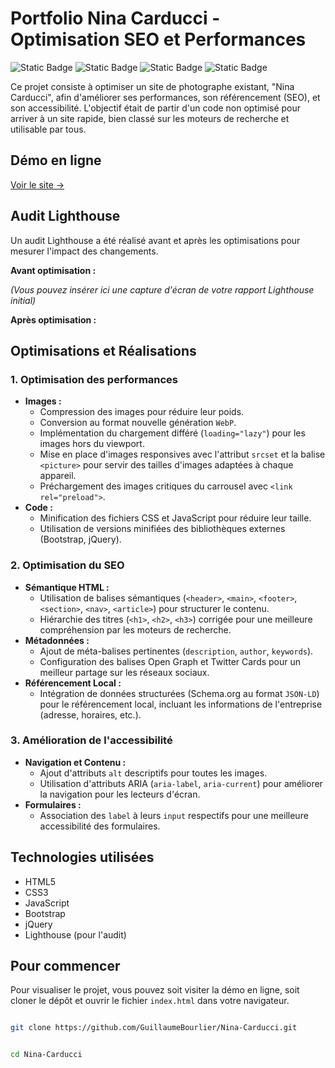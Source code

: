 # Portfolio Nina Carducci - Optimisation SEO et Performances

![Static Badge](https://img.shields.io/badge/JavaScript-F7DF1E?style=for-the-badge&logo=javascript&logoColor=black)
![Static Badge](https://img.shields.io/badge/HTML5-E34F26?style=for-the-badge&logo=html5&logoColor=white)
![Static Badge](https://img.shields.io/badge/CSS-3399FF?style=for-the-badge&logo=css3&logoColor=white)
![Static Badge](https://img.shields.io/badge/Lighthouse-F44B21?style=for-the-badge&logo=lighthouse&logoColor=white)

Ce projet consiste à optimiser un site de photographe existant, "Nina Carducci", afin d'améliorer ses performances, son référencement (SEO), et son accessibilité. L'objectif était de partir d'un code non optimisé pour arriver à un site rapide, bien classé sur les moteurs de recherche et utilisable par tous.

## Démo en ligne

[Voir le site →](https://guillaumebourlier.github.io/Nina-Carducci/)

## Audit Lighthouse

Un audit Lighthouse a été réalisé avant et après les optimisations pour mesurer l'impact des changements.

**Avant optimisation :**

*(Vous pouvez insérer ici une capture d'écran de votre rapport Lighthouse initial)*

**Après optimisation :**



## Optimisations et Réalisations

### 1. Optimisation des performances

*   **Images :**
    *   Compression des images pour réduire leur poids.
    *   Conversion au format nouvelle génération `WebP`.
    *   Implémentation du chargement différé (`loading="lazy"`) pour les images hors du viewport.
    *   Mise en place d'images responsives avec l'attribut `srcset` et la balise `<picture>` pour servir des tailles d'images adaptées à chaque appareil.
    *   Préchargement des images critiques du carrousel avec `<link rel="preload">`.
*   **Code :**
    *   Minification des fichiers CSS et JavaScript pour réduire leur taille.
    *   Utilisation de versions minifiées des bibliothèques externes (Bootstrap, jQuery).

### 2. Optimisation du SEO

*   **Sémantique HTML :**
    *   Utilisation de balises sémantiques (`<header>`, `<main>`, `<footer>`, `<section>`, `<nav>`, `<article>`) pour structurer le contenu.
    *   Hiérarchie des titres (`<h1>`, `<h2>`, `<h3>`) corrigée pour une meilleure compréhension par les moteurs de recherche.
*   **Métadonnées :**
    *   Ajout de méta-balises pertinentes (`description`, `author`, `keywords`).
    *   Configuration des balises Open Graph et Twitter Cards pour un meilleur partage sur les réseaux sociaux.
*   **Référencement Local :**
    *   Intégration de données structurées (Schema.org au format `JSON-LD`) pour le référencement local, incluant les informations de l'entreprise (adresse, horaires, etc.).

### 3. Amélioration de l'accessibilité

*   **Navigation et Contenu :**
    *   Ajout d'attributs `alt` descriptifs pour toutes les images.
    *   Utilisation d'attributs ARIA (`aria-label`, `aria-current`) pour améliorer la navigation pour les lecteurs d'écran.
*   **Formulaires :**
    *   Association des `label` à leurs `input` respectifs pour une meilleure accessibilité des formulaires.

## Technologies utilisées

*   HTML5
*   CSS3
*   JavaScript
*   Bootstrap
*   jQuery
*   Lighthouse (pour l'audit)

## Pour commencer

Pour visualiser le projet, vous pouvez soit visiter la démo en ligne, soit cloner le dépôt et ouvrir le fichier `index.html` dans votre navigateur.

```bash

git clone https://github.com/GuillaumeBourlier/Nina-Carducci.git


cd Nina-Carducci
```
